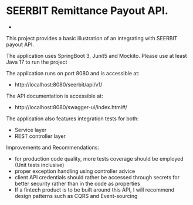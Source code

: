 # SEERBIT Remittance Payout API.
-
This project provides a basic illustration of an integrating with SEERBIT payout API.

The application uses SpringBoot 3, Junit5 and Mockito. Please use at least Java 17 to run the project<break>

The application runs on port 8080 and is accessible at:
- http://localhost:8080/seerbit/api/v1/ <br>

The API documentation is accessible at:
- http://localhost:8080/swagger-ui/index.html#/ <br>

The application also features integration tests for both:
- Service layer
- REST controller layer <br>

Improvements and Recommendations:
- for production code quality, more tests coverage should be employed (Unit tests inclusive)
- proper exception handling using controller advice
- client API credentials should rather be accessed through secrets for better security rather than in the code as properties
- If a fintech product is to be built around this API, I will recommend design patterns such as CQRS and Event-sourcing
